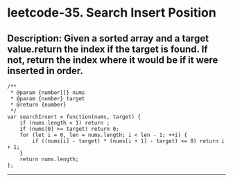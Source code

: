 leetcode-35. Search Insert Position <br>
====
Description: Given a sorted array and a target value.return the index if the target is found. If not, return the index where it would be if it were inserted in order. <br>
---
    /**
     * @param {number[]} nums
     * @param {number} target
     * @return {number}
     */
    var searchInsert = function(nums, target) {
        if (nums.length < 1) return ;
        if (nums[0] >= target) return 0;
        for (let i = 0, len = nums.length; i < len - 1; ++i) {
            if ((nums[i] - target) * (nums[i + 1] - target) <= 0) return i + 1;
        }
        return nums.length;
    };
---
